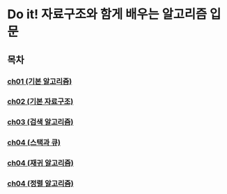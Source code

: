 # Do it! 자료구조와 함게 배우는 알고리즘 입문

## 목차

### [ch01 (기본 알고리즘)](md/01.md)

### [ch02 (기본 자료구조)](md/02.md)

### [ch03 (검색 알고리즘)](md/03.md)

### [ch04 (스택과 큐)](md/04.md)

### [ch04 (재귀 알고리즘)](md/05.md)

### [ch04 (정렬 알고리즘)](md/06.md)